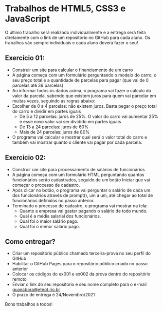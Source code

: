 # Trabalhos de HTML5, CSS3 e JavaScript


O último trabalho será realizado individualmente e a entrega será feita diretamente com o link de um repositório no GitHub para cada aluno. Os trabalhos são sempre individuais e cada aluno deverá fazer o seu! 

## Exercício 01: 

* Construir um site para calcular o financiamento de um carro
* A página começa com um formulário perguntando o modelo do carro, o seu preço total e a quantidade de parcelas para pagar (que vai de 0 parcelas até 36 parcelas)
* Ao informar todos os dados acima, o programa vai fazer o cálculo do valor da parcela, sabendo que existem juros para quem vai parcelar em muitas vezes, seguindo as regras abaixo:
* Escolher de 0 a 4 parcelas: não existem juros. Basta pegar o preço total do carro e dividir em partes iguais
    * De 5 a 12 parcelas: juros de 25%. O valor do carro vai aumentar 25% e esse novo valor vai ser dividido em partes iguais
    * De 13 a 24 parcelas: juros de 60%
    * Mais de 24 parcelas: juros de 80%
* O programa vai calcular e mostrar qual será o valor total do carro e também vai mostrar quanto o cliente vai pagar por cada parcela.

## Exercício 02: 
* Construir um site para processamento de salários de funcionários
* A página começa com um formulário HTML perguntando quantos funcionários serão cadastrados, seguido de um botão Iniciar que vai começar o processo de cadastro.
* Após clicar no botão, o programa vai perguntar o salário de cada um dos funcionários através de prompt(), um a um, até chegar ao total de funcionários definidos no passo anterior.
* Terminado o processo de cadastro, o programa vai mostrar na tela:
    * Quanto a empresa vai gastar pagando o salário de todo mundo.
    * Qual é a média salarial dos funcionários.
    * Qual foi o maior salário pago.
    * Qual foi o menor salário pago.

## Como entregar?
* Criar um repositório público chamado terceira-prova no seu perfil do GitHub
* Habilitar o GitHub Pages para o repositório público criado no passo anterior
* Colocar os códigos do ex001 e ex002 da prova dentro do repositório remoto
* Enviar o link do seu repositório e seu nome completo para o e-mail guanabara@eteot.rio.br
* O prazo de entrega é 24/Novembro/2021

Bons trabalhos a todos!